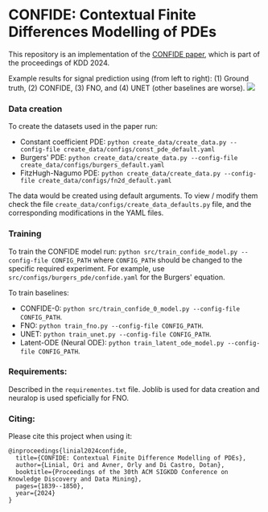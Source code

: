 # CONFIDE: Contextual Finite Differences Modelling of PDEs

This repository is an implementation of the [CONFIDE paper](https://arxiv.org/abs/2303.15827), which is part of the proceedings of KDD 2024.

Example results for signal prediction using (from left to right): (1) Ground truth, (2) CONFIDE, (3) FNO, and (4) UNET (other baselines are worse).
![](https://github.com/orilinial/CONFIDE/pde_vid_2_all.gif)

### Data creation
To create the datasets used in the paper run:
* Constant coefficient PDE:  `python create_data/create_data.py --config-file create_data/configs/const_pde_default.yaml`
* Burgers' PDE: `python create_data/create_data.py --config-file create_data/configs/burgers_default.yaml`
* FitzHugh-Nagumo PDE:  `python create_data/create_data.py --config-file create_data/configs/fn2d_default.yaml`

The data would be created using default arguments. To view / modify them check the file `create_data/configs/create_data_defaults.py` file, and the corresponding modifications in the YAML files.

### Training
To train the CONFIDE model run: `python src/train_confide_model.py --config-file CONFIG_PATH`
where `CONFIG_PATH` should be changed to the specific required experiment. For example, use `src/configs/burgers_pde/confide.yaml` for the Burgers' equation.

To train baselines:

* CONFIDE-0: `python src/train_confide_0_model.py --config-file CONFIG_PATH`.
* FNO: `python train_fno.py --config-file CONFIG_PATH`.
* UNET: `python train_unet.py --config-file CONFIG_PATH`.
* Latent-ODE (Neural ODE): `python train_latent_ode_model.py --config-file CONFIG_PATH`.
  
### Requirements:
Described in the `requirementes.txt` file. Joblib is used for data creation and neuralop is used speficially for FNO.

### Citing:
Please cite this project when using it:
```
@inproceedings{linial2024confide,
  title={CONFIDE: Contextual Finite Difference Modelling of PDEs},
  author={Linial, Ori and Avner, Orly and Di Castro, Dotan},
  booktitle={Proceedings of the 30th ACM SIGKDD Conference on Knowledge Discovery and Data Mining},
  pages={1839--1850},
  year={2024}
}
```
